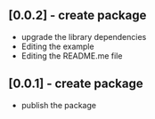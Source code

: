 ## [0.0.2] - create package
- upgrade the library dependencies
- Editing the example
- Editing the README.me file


## [0.0.1] - create package
- publish the package